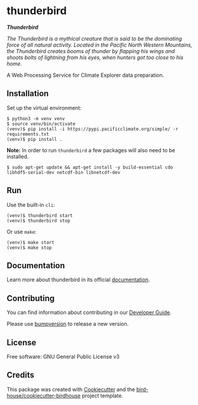 # thunderbird

***Thunderbird***

*The Thunderbird is a mythical creature that is said to be the dominating force of all natural activity. Located in the Pacific North Western Mountains, the Thunderbird creates booms of thunder by flapping his wings and shoots bolts of lightning from his eyes, when hunters got too close to his home.*

A Web Processing Service for Climate Explorer data preparation.

## Installation

Set up the virtual environment:
```
$ python3 -m venv venv
$ source venv/bin/activate
(venv)$ pip install -i https://pypi.pacificclimate.org/simple/ -r requirements.txt
(venv)$ pip install .
```

**Note:** In order to run `thunderbird` a few packages will also need to be installed.
```
$ sudo apt-get update && apt-get install -y build-essential cdo libhdf5-serial-dev netcdf-bin libnetcdf-dev
```

## Run

Use the built-in `cli`:
```
(venv)$ thunderbird start
(venv)$ thunderbird stop
```
Or use `make`:
```
(venv)$ make start
(venv)$ make stop
```

## Documentation

Learn more about thunderbird in its official [documentation](https://thunderbird.readthedocs.io).

## Contributing

You can find information about contributing in our [Developer Guide](https://thunderbird.readthedocs.io/en/latest/dev_guide.html).

Please use [bumpversion](https://thunderbird.readthedocs.io/en/latest/dev_guide.html#bump-a-new-version) to release a new version.

## License

Free software: GNU General Public License v3

## Credits

This package was created with [Cookiecutter](https://github.com/audreyr/cookiecutter) and the [bird-house/cookiecutter-birdhouse](https://github.com/bird-house/cookiecutter-birdhouse) project template.
